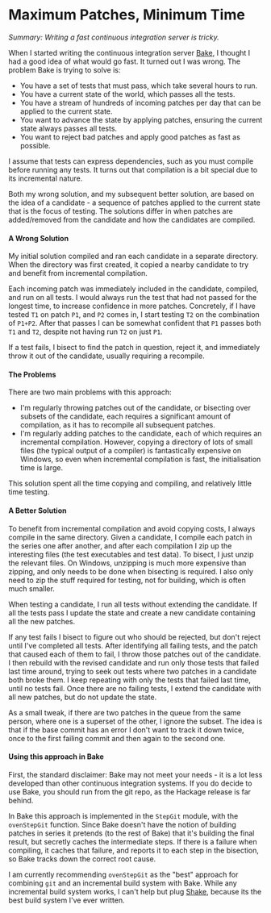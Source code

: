 # Maximum Patches, Minimum Time

_Summary: Writing a fast continuous integration server is tricky._

When I started writing the continuous integration server [Bake](https://github.com/ndmitchell/bake), I thought I had a good idea of what would go fast. It turned out I was wrong. The problem Bake is trying to solve is:

* You have a set of tests that must pass, which take several hours to run.
* You have a current state of the world, which passes all the tests.
* You have a stream of hundreds of incoming patches per day that can be applied to the current state.
* You want to advance the state by applying patches, ensuring the current state always passes all tests.
* You want to reject bad patches and apply good patches as fast as possible.

I assume that tests can express dependencies, such as you must compile before running any tests. It turns out that compilation is a bit special due to its incremental nature.

Both my wrong solution, and my subsequent better solution, are based on the idea of a candidate - a sequence of patches applied to the current state that is the focus of testing. The solutions differ in when patches are added/removed from the candidate and how the candidates are compiled.

#### A Wrong Solution

My initial solution compiled and ran each candidate in a separate directory. When the directory was first created, it copied a nearby candidate to try and benefit from incremental compilation.

Each incoming patch was immediately included in the candidate, compiled, and run on all tests. I would always run the test that had not passed for the longest time, to increase confidence in more patches. Concretely, if I have tested `T1` on patch `P1`, and `P2` comes in, I start testing `T2` on the combination of `P1+P2`. After that passes I can be somewhat confident that `P1` passes both `T1` and `T2`, despite not having run `T2` on just `P1`.

If a test fails, I bisect to find the patch in question, reject it, and immediately throw it out of the candidate, usually requiring a recompile.

#### The Problems

There are two main problems with this approach:

* I'm regularly throwing patches out of the candidate, or bisecting over subsets of the candidate, each requires a significant amount of compilation, as it has to recompile all subsequent patches.
* I'm regularly adding patches to the candidate, each of which requires an incremental compilation. However, copying a directory of lots of small files (the typical output of a compiler) is fantastically expensive on Windows, so even when incremental compilation is fast, the initialisation time is large.

This solution spent all the time copying and compiling, and relatively little time testing.

#### A Better Solution

To benefit from incremental compilation and avoid copying costs, I always compile in the same directory. Given a candidate, I compile each patch in the series one after another, and after each compilation I zip up the interesting files (the test executables and test data). To bisect, I just unzip the relevant files. On Windows, unzipping is much more expensive than zipping, and only needs to be done when bisecting is required. I also only need to zip the stuff required for testing, not for building, which is often much smaller.

When testing a candidate, I run all tests without extending the candidate. If all the tests pass I update the state and create a new candidate containing all the new patches.

If any test fails I bisect to figure out who should be rejected, but don't reject until I've completed all tests. After identifying all failing tests, and the patch that caused each of them to fail, I throw those patches out of the candidate. I then rebuild with the revised candidate and run only those tests that failed last time around, trying to seek out tests where two patches in a candidate both broke them. I keep repeating with only the tests that failed last time, until no tests fail. Once there are no failing tests, I extend the candidate with all new patches, but do not update the state.

As a small tweak, if there are two patches in the queue from the same person, where one is a superset of the other, I ignore the subset. The idea is that if the base commit has an error I don't want to track it down twice, once to the first failing commit and then again to the second one.

#### Using this approach in Bake

First, the standard disclaimer: Bake may not meet your needs - it is a lot less developed than other continuous integration systems. If you do decide to use Bake, you should run from the git repo, as the Hackage release is far behind.

In Bake this approach is implemented in the `StepGit` module, with the `ovenStepGit` function. Since Bake doesn't have the notion of building patches in series it pretends (to the rest of Bake) that it's building the final result, but secretly caches the intermediate steps. If there is a failure when compiling, it caches that failure, and reports it to each step in the bisection, so Bake tracks down the correct root cause.

I am currently recommending `ovenStepGit` as the "best" approach for combining `git` and an incremental build system with Bake. While any incremental build system works, I can't help but plug [Shake](http://shakebuild.com), because its the best build system I've ever written.
